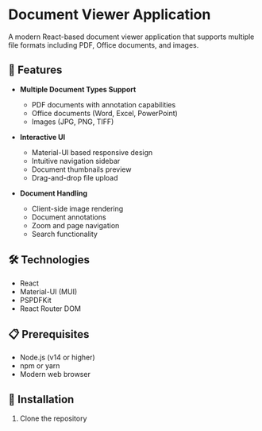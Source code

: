 # Document Viewer Application

A modern React-based document viewer application that supports multiple file formats including PDF, Office documents, and images.

## 🚀 Features

- **Multiple Document Types Support**
  - PDF documents with annotation capabilities
  - Office documents (Word, Excel, PowerPoint)
  - Images (JPG, PNG, TIFF)

- **Interactive UI**
  - Material-UI based responsive design
  - Intuitive navigation sidebar
  - Document thumbnails preview
  - Drag-and-drop file upload

- **Document Handling**
  - Client-side image rendering
  - Document annotations
  - Zoom and page navigation
  - Search functionality

## 🛠️ Technologies

- React
- Material-UI (MUI)
- PSPDFKit
- React Router DOM

## 📋 Prerequisites

- Node.js (v14 or higher)
- npm or yarn
- Modern web browser

## 🔧 Installation

1. Clone the repository 